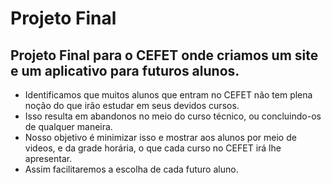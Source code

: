 # Projeto Final

## Projeto Final para o CEFET onde criamos um site e um aplicativo para futuros alunos.

- Identificamos que muitos alunos que entram no CEFET não tem plena noção do que irão estudar em seus devidos cursos.
- Isso resulta em abandonos no meio do curso técnico, ou concluindo-os de qualquer maneira.
- Nosso objetivo é minimizar isso e mostrar aos alunos por meio de videos, e da grade horária, o que cada curso no CEFET irá lhe apresentar.
- Assim facilitaremos a escolha de cada futuro aluno.
